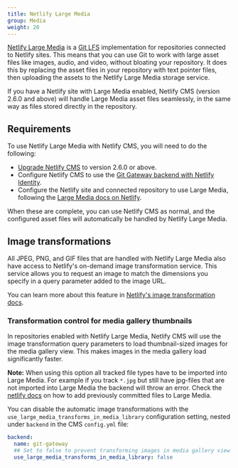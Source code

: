 ```yaml
---
title: Netlify Large Media
group: Media
weight: 20
---
```


[Netlify Large Media](https://www.netlify.com/features/large-media/) is a [Git LFS](https://git-lfs.github.com/) implementation for repositories connected to Netlify sites. This means that you can use Git to work with large asset files like images, audio, and video, without bloating your repository. It does this by replacing the asset files in your repository with text pointer files, then uploading the assets to the Netlify Large Media storage service.

If you have a Netlify site with Large Media enabled, Netlify CMS (version 2.6.0 and above) will handle Large Media asset files seamlessly, in the same way as files stored directly in the repository.

## Requirements

To use Netlify Large Media with Netlify CMS, you will need to do the following:

- [Upgrade Netlify CMS](/docs/update-the-cms-version/) to version 2.6.0 or above.
- Configure Netlify CMS to use the [Git Gateway backend with Netlify Identity](/docs/git-gateway-backend/#git-gateway-with-netlify-identity).
- Configure the Netlify site and connected repository to use Large Media, following the [Large Media docs on Netlify](https://www.netlify.com/docs/large-media/).

When these are complete, you can use Netlify CMS as normal, and the configured asset files will automatically be handled by Netlify Large Media.

## Image transformations

All JPEG, PNG, and GIF files that are handled with Netlify Large Media also have access to Netlify's on-demand image transformation service. This service allows you to request an image to match the dimensions you specify in a query parameter added to the image URL.

You can learn more about this feature in [Netlify's image transformation docs](https://www.netlify.com/docs/image-transformation/).

### Transformation control for media gallery thumbnails

In repositories enabled with Netlify Large Media, Netlify CMS will use the image transformation query parameters to load thumbnail-sized images for the media gallery view. This makes images in the media gallery load significantly faster.

**Note:** When using this option all tracked file types have to be imported into Large Media. For example if you track `*.jpg` but still have jpg-files that are not imported into Large Media the backend will throw an error. Check the [netlify docs](https://docs.netlify.com/large-media/setup/#migrate-files-from-git-history) on how to add previously committed files to Large Media.

You can disable the automatic image transformations with the `use_large_media_transforms_in_media_library` configuration setting, nested under `backend` in the CMS `config.yml` file:

```yaml
backend:
  name: git-gateway
  ## Set to false to prevent transforming images in media gallery view
  use_large_media_transforms_in_media_library: false
```
